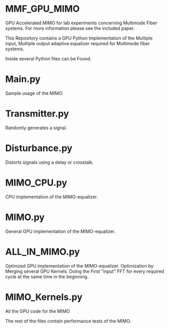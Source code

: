 # MMF_GPU_MIMO
GPU Accelerated MIMO for lab experiments concerning Multimode Fiber systems. For more information please see the included paper.

This Repository contains a GPU Python Implementation of the Multiple input, Multiple output adaptive equalizer required for Multimode fiber systems.

Inside several Python files can be Found.

# Main.py
Sample usage of the MIMO.
# Transmitter.py
Randomly generates a signal.
# Disturbance.py
Distorts signals using a delay or crosstalk.
# MIMO_CPU.py
CPU implementation of the MIMO-equalizer.
# MIMO.py
General GPU implementation of the MIMO-equalizer.
# ALL_IN_MIMO.py
Optimzed GPU implementation of the MIMO-equalizer.
Optimization by:
Merging several GPU Kernels.
Doing the First "input" FFT for every required cycle at the same time in the beginning.

# MIMO_Kernels.py
All the GPU code for the MIMO

The rest of the files contain performance tests of the MIMO.


